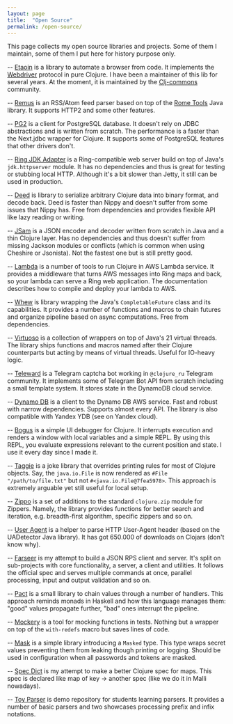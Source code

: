 ```yaml
---
layout: page
title:  "Open Source"
permalink: /open-source/
---
```


This page collects my open source libraries and projects. Some of them I
maintain, some of them I put here for history purpose only.

[clj-commons]: https://github.com/clj-commons
[webdriver]: https://www.w3.org/TR/webdriver/
[rometools]: https://github.com/rometools/rome

-- [Etaoin](https://github.com/clj-commons/etaoin) is a library to automate a
browser from code. It implements the [Webdriver][webdriver] protocol in pure
Clojure. I have been a maintainer of this lib for several years. At the moment,
it is maintained by the [Clj-commons][clj-commons] community.

-- [Remus](https://github.com/igrishaev/remus) is an RSS/Atom feed parser based
on top of the [Rome Tools][rometools] Java library. It supports HTTP2 and some
other features.

-- [PG2](https://github.com/igrishaev/pg2) is a client for PostgreSQL
database. It doesn't rely on JDBC abstractions and is written from scratch. The
performance is a faster than the Next.jdbc wrapper for Clojure. It supports some
of PostgreSQL features that other drivers don't.

-- [Ring JDK Adapter](https://github.com/igrishaev/ring-jdk-adapter) is a
Ring-compatible web server build on top of Java's `jdk.httpserver` module. It
has no dependencies and thus is great for testing or stubbing local
HTTP. Although it's a bit slower than Jetty, it still can be used in production.

-- [Deed](https://github.com/igrishaev/deed) is library to serialize arbitrary
Clojure data into binary format, and decode back. Deed is faster than Nippy and
doesn't suffer from some issues that Nippy has. Free from dependencies and
provides flexible API like lazy reading or writing.

-- [JSam](https://github.com/igrishaev/jsam) is a JSON encoder and decoder
written from scratch in Java and a thin Clojure layer. Has no dependencies and
thus doesn't suffer from missing Jackson modules or conflicts (which is common
when using Cheshire or Jsonista). Not the fastest one but is still pretty good.

-- [Lambda](https://github.com/igrishaev/lambda) is a number of tools to run
Clojure in AWS Lambda service. It provides a middleware that turns AWS messages
into Ring maps and back, so your lambda can serve a Ring web application. The
documentation describes how to compile and deploy your lambda to AWS.

-- [Whew](https://github.com/igrishaev/whew) is library wrapping the Java's
`CompletableFuture` class and its capabilities. It provides a number of
functions and macros to chain futures and organize pipeline based on async
computations. Free from dependencies.

-- [Virtuoso](https://github.com/igrishaev/virtuoso) is a collection of wrappers
on top of Java's 21 virtual threads. The library ships functions and macros
named after their Clojure counterparts but acting by means of virtual
threads. Useful for IO-heavy logic.

-- [Teleward](https://github.com/igrishaev/teleward) is a Telegram captcha bot
working in `@clojure_ru` Telegram community. It implements some of Telegram Bot
API from scratch including a small template system. It stores state in the
DynamoDB cloud service.

-- [Dynamo DB](https://github.com/igrishaev/dynamodb) is a client to the Dynamo
DB AWS service. Fast and robust with narrow dependencies. Supports almost every
API. The library is also compatible with Yandex YDB (see on Yandex cloud).

-- [Bogus](https://github.com/igrishaev/bogus) is a simple UI debugger for
Clojure. It interrupts execution and renders a window with local variables and a
simple REPL. By using this REPL, you evaluate expressions relevant to the
current position and state. I use it every day since I made it.

-- [Taggie](https://github.com/igrishaev/taggie) is a joke library that
overrides printing rules for most of Clojure objects. Say, the `java.io.File` is
now rendered as `#File "/path/to/file.txt"` but not
`#<java.io.File@7fea5978>`. This approach is extremely arguable yet still useful
for local setup.

-- [Zippo](https://github.com/igrishaev/zippo) is a set of additions to the
standard `clojure.zip` module for Zippers. Namely, the library provides
functions for better search and iteration, e.g. breadth-first algorithm,
specific zippers and so on.

-- [User Agent](https://github.com/igrishaev/user-agent) is a helper to parse
HTTP User-Agent header (based on the UADetector Java library). It has got
650.000 of downloads on Clojars (don't know why).

-- [Farseer](https://github.com/igrishaev/farseer) is my attempt to build a JSON
RPS client and server. It's split on sub-projects with core functionality, a
server, a client and utilities. It follows the official spec and serves multiple
commands at once, parallel processing, input and output validation and so on.

-- [Pact](https://github.com/igrishaev/pact) is a small library to chain values
through a number of handlers. This approach reminds monads in Haskell and how
this language manages them: "good" values propagate further, "bad" ones
interrupt the pipeline.

-- [Mockery](https://github.com/igrishaev/mockery) is a tool for mocking
functions in tests. Nothing but a wrapper on top of the `with-redefs` macro but
saves lines of code.

-- [Mask](https://github.com/igrishaev/mask) is a simple library introducing a
`Masked` type. This type wraps secret values preventing them from leaking though
printing or logging. Should be used in configuration when all passwords and
tokens are masked.

-- [Spec Dict](https://github.com/igrishaev/spec-dict) is my attempt to make a
better Clojure spec for maps. This spec is declared like map of key &rarr;
another spec (like we do it in Malli nowadays).

-- [Toy Parser](https://github.com/igrishaev/toy-parser) is demo repository for
students learning parsers. It provides a number of basic parsers and two
showcases processing prefix and infix notations.
